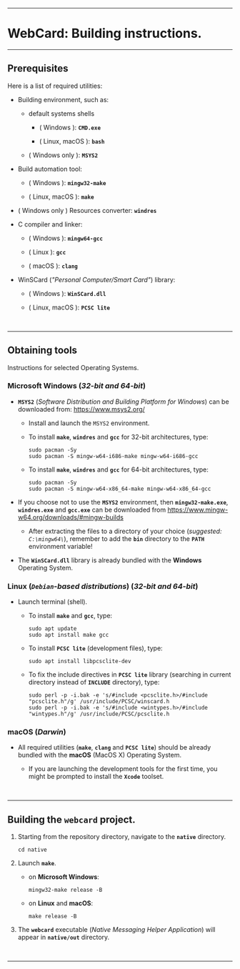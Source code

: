
---

# **WebCard: Building instructions.**

---

## **Prerequisites**

Here is a list of required utilities:

* Building environment, such as:

  * default systems shells

    * ( Windows ): **`CMD.exe`**

    * ( Linux, macOS ): **`bash`**

  * ( Windows only ): **`MSYS2`**

* Build automation tool:

    * ( Windows ): **`mingw32-make`**

    * ( Linux, macOS ): **`make`**

* ( Windows only ) Resources converter: **`windres`**

* C compiler and linker:

    * ( Windows ): **`mingw64-gcc`**

    * ( Linux ): **`gcc`**

    * ( macOS ): **`clang`**

* WinSCard (*"Personal Computer/Smart Card"*) library:

    * ( Windows ): **`WinSCard.dll`**

    * ( Linux, macOS ): **`PCSC lite`**

&nbsp;

---

## **Obtaining tools**

Instructions for selected Operating Systems.

### **Microsoft Windows** (*32-bit and 64-bit*)

* **`MSYS2`** (*Software Distribution and Building Platform for Windows*) can be downloaded from: https://www.msys2.org/

    * Install and launch the `MSYS2` environment.

    * To install **`make`**, **`windres`** and **`gcc`** for 32-bit architectures, type:

        ```
        sudo pacman -Sy
        sudo pacman -S mingw-w64-i686-make mingw-w64-i686-gcc
        ```

    * To install **`make`**, **`windres`** and **`gcc`** for 64-bit architectures, type:

        ```
        sudo pacman -Sy
        sudo pacman -S mingw-w64-x86_64-make mingw-w64-x86_64-gcc
        ```

* If you choose not to use the **`MSYS2`** environment, then **`mingw32-make.exe`**, **`windres.exe`** and **`gcc.exe`** can be downloaded from https://www.mingw-w64.org/downloads/#mingw-builds

    * After extracting the files to a directory of your choice (*suggested: `C:\mingw64\`*), remember to add the **`bin`** directory to the **`PATH`** environment variable!

* The **`WinSCard.dll`** library is already bundled with the **Windows** Operating System.

### **Linux** (*`Debian`-based distributions*) (*32-bit and 64-bit*)

* Launch terminal (shell).

    * To install **`make`** and **`gcc`**, type:

        ```
        sudo apt update
        sudo apt install make gcc
        ```

    * To install **`PCSC lite`** (development files), type:

        ```
        sudo apt install libpcsclite-dev
        ```

    * To fix the include directives in **`PCSC lite`** library (searching in current directory instead of **`INCLUDE`** directory), type:

        ```
        sudo perl -p -i.bak -e 's/#include <pcsclite.h>/#include "pcsclite.h"/g' /usr/include/PCSC/winscard.h
        sudo perl -p -i.bak -e 's/#include <wintypes.h>/#include "wintypes.h"/g' /usr/include/PCSC/pcsclite.h
        ```

### **macOS** (*Darwin*)

* All required utilities (**`make`**, **`clang`** and **`PCSC lite`**) should be already bundled with the **macOS** (MacOS X) Operating System.

    * If you are launching the development tools for the first time, you might be prompted to install the **`Xcode`** toolset.

&nbsp;

----

## **Building the `webcard` project.**

1. Starting from the repository directory, navigate to the **`native`** directory.

    ```
    cd native
    ```

2. Launch **`make`**.

    * on **Microsoft Windows**:

        ```
        mingw32-make release -B
        ```

    * on **Linux** and **macOS**:

        ```
        make release -B
        ```

3. The **`webcard`** executable (*Native Messaging Helper Application*) will appear in **`native/out`** directory.

&nbsp;

----
